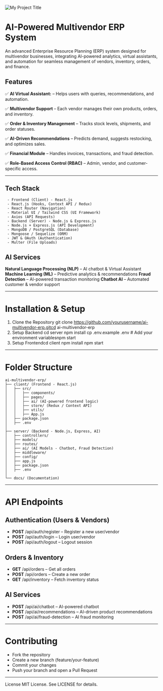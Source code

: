 ![My Project Title](asset/erp_aiMultiVendor.png)

# AI-Powered Multivendor ERP System

An advanced Enterprise Resource Planning (ERP) system designed for multivendor businesses, integrating AI-powered analytics, virtual assistants, and automation for seamless management of vendors, inventory, orders, and finance.

## Features

✅ **AI Virtual Assistant:**
         – Helps users with queries, recommendations, and automation.

✅ **Multivendor Support** 
         – Each vendor manages their own products, orders, and inventory.

✅ **Order & Inventory Management** 
         – Tracks stock levels, shipments, and order statuses.

✅ **AI-Driven Recommendations** 
         – Predicts demand, suggests restocking, and optimizes sales.

✅ **Financial Module** 
         – Handles invoices, transactions, and fraud detection.

✅ **Role-Based Access Control (RBAC)** 
         – Admin, vendor, and customer-specific access.

---

## Tech Stack

     - Frontend (Client) - React.js
     - React.js (Hooks, Context API / Redux)
     - React Router (Navigation)
     - Material UI / Tailwind CSS (UI Framework)
     - Axios (API Requests)
     - Backend (Server) - Node.js & Express.js
     - Node.js + Express.js (API Development)
     - MongoDB / PostgreSQL (Database)
     - Mongoose / Sequelize (ORM)
     - JWT & OAuth (Authentication)
     - Multer (File Uploads)

## AI Services

**Natural Language Processing (NLP)** 
– AI chatbot & Virtual Assistant
**Machine Learning (ML)** 
– Predictive analytics & recommendations
**Fraud Detection** 
– AI-powered transaction monitoring
**Chatbot AI** 
– Automated customer & vendor support

---

# Installation & Setup

1. Clone the Repository
git clone https://github.com/yourusername/ai-multivendor-erp.gitcd ai-multivendor-erp
2. Setup Backend
cd server
npm install
cp .env.example .env # Add your environment variablesnpm start
3. Setup Frontendcd 
client
npm install
npm start

---

# Folder Structure

```
ai-multivendor-erp/
├── client/ (Frontend - React.js)
│   ├── src/
│   │   ├── components/ 
│   │   ├── pages/
│   │   ├── ai/ (AI-powered frontend logic)
│   │   ├── store/ (Redux / Context API)
│   │   ├── utils/
│   │   ├── App.js
│   ├── package.json
│   ├── .env
│
├── server/ (Backend - Node.js, Express, AI)
│   ├── controllers/
│   ├── models/
│   ├── routes/
│   ├── ai/ (AI Models - Chatbot, Fraud Detection)
│   ├── middleware/
│   ├── config/
│   ├── app.js
│   ├── package.json
│   ├── .env
│
└── docs/ (Documentation)
```

---

# API Endpoints

## Authentication (Users & Vendors)

- **POST** /api/auth/register – Register a new user/vendor
- **POST** /api/auth/login – Login user/vendor
- **POST** /api/auth/logout – Logout session

## Orders & Inventory

- **GET** /api/orders – Get all orders
- **POST** /api/orders – Create a new order
- **GET** /api/inventory – Fetch inventory status

## AI Services

- **POST** /api/ai/chatbot – AI-powered chatbot
- **POST** /api/ai/recommendations – AI-driven product recommendations
- **POST** /api/ai/fraud-detection – AI fraud monitoring

---

# Contributing

- Fork the repository
- Create a new branch (feature/your-feature)
- Commit your changes
- Push your branch and open a Pull Request

---

License
MIT License. See LICENSE for details.